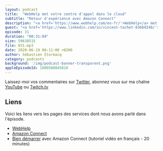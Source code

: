 ```yaml
---
layout: podcast
title:  "WebHelp met votre centre d'appel dans le cloud"
subtitle: "Retour d'expérience avec Amazon Connect"
description: "<a href='https://www.webhelp.com/en-fr/'>WebHelp</a> met en place vos centres d'appel. Pourquoi utiliser des solutions cloud ? Quels sont les retours d'expériences ? Comment Amazon Connect a permis de mettre en place une plate-forme d'appels de crise pour les <a href='https://www.aphp.fr/'>Hopitaux de Paris</a> (AP-HP)"
guest: "<a href='https://www.linkedin.com/in/vincent-tachet-8366924b/'>Vincent Tachet</a>, CIO, <a href='https://www.webhelp.com/en-fr/'>WebHelp Group</a>"
episode: 31
duration: "00:31:04"
size: 59638515
file: 031.mp3  
date: 2020-06-19 08:11:00 +0200
author: Sébastien Stormacq
category: podcasts
background: '/img/podcast-banner-transparent.png'
appleEpisodeId: 1000500045010
---
```


Laissez-moi vos commentaires sur [Twitter](https://twitter.com/sebsto), abonnez vous sur ma chaîne [YouTube](https://www.youtube.com/sebsto) ou [Twitch.tv](https://www.twitch.tv/sebAWS)

## Liens

Voici les liens vers les pages des services dont nous avons parlé dans l'épisode.

- [WebHelp](https://www.webhelp.com/en-fr/)
- [Amazon Connect](https://aws.amazon.com/connect/)
- [Bien démarrer](https://www.youtube.com/watch?v=QOj5moc8nhM) avec Amazon Connect (tutoriel vidéo en français - 20 minutes)
